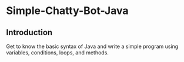 # Simple-Chatty-Bot-Java

## Introduction

Get to know the basic syntax of Java and write a simple program using variables, conditions, loops, and methods.
